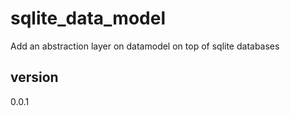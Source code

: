 # sqlite_data_model
Add an abstraction layer on datamodel on top of sqlite databases

## version
0.0.1
